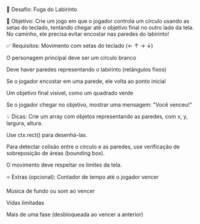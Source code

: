 🎯 Desafio: Fuga do Labirinto

🧠 Objetivo:
Crie um jogo em que o jogador controla um círculo usando as setas do teclado, tentando chegar até o objetivo final no outro lado da tela. No caminho, ele precisa evitar encostar nas paredes do labirinto!

✅ Requisitos:
Movimento com setas do teclado (← ↑ → ↓)

O personagem principal deve ser um círculo branco

Deve haver paredes representando o labirinto (retângulos fixos)

Se o jogador encostar em uma parede, ele volta ao ponto inicial

Um objetivo final visível, como um quadrado verde

Se o jogador chegar no objetivo, mostrar uma mensagem: "Você venceu!"

💡 Dicas:
Crie um array com objetos representando as paredes, com x, y, largura, altura.

Use ctx.rect() para desenhá-las.

Para detectar colisão entre o círculo e as paredes, use verificação de sobreposição de áreas (bounding box).

O movimento deve respeitar os limites da tela.

⭐ Extras (opcional):
Contador de tempo até o jogador vencer

Música de fundo ou som ao vencer

Vidas limitadas

Mais de uma fase (desbloqueada ao vencer a anterior)



